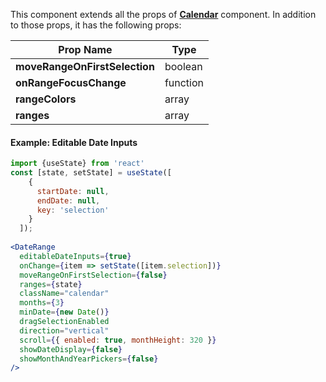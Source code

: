 This component extends all the props of **[Calendar](#calendar)** component. In addition to those props, it has the following props: 

| Prop Name  |  Type |
|---|---|
|  **moveRangeOnFirstSelection** |  boolean |
|   **onRangeFocusChange** |  function |
|   **rangeColors**  |  array |
|   **ranges**  |  array |


#### Example: Editable Date Inputs
```jsx inside Markdown
import {useState} from 'react'
const [state, setState] = useState([
    {
      startDate: null,
      endDate: null,
      key: 'selection'
    }
  ]);
  
<DateRange
  editableDateInputs={true}
  onChange={item => setState([item.selection])}
  moveRangeOnFirstSelection={false}
  ranges={state}
  className="calendar"
  months={3}
  minDate={new Date()}
  dragSelectionEnabled
  direction="vertical"
  scroll={{ enabled: true, monthHeight: 320 }}
  showDateDisplay={false}
  showMonthAndYearPickers={false}
/>
```
